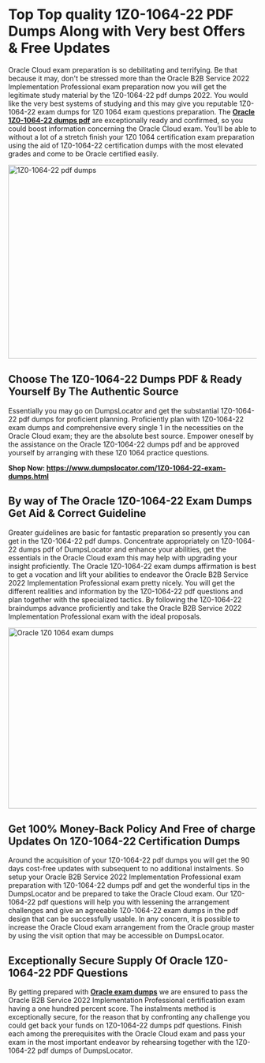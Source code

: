 <h1><strong>Top Top quality 1Z0-1064-22 PDF Dumps Along with Very best Offers &amp; Free Updates</strong></h1>
<p>Oracle Cloud exam preparation is so debilitating and terrifying. Be that because it may, don't be stressed more than the Oracle B2B Service 2022 Implementation Professional exam preparation now you will get the legitimate study material by the 1Z0-1064-22 pdf dumps 2022. You would like the very best systems of studying and this may give you reputable 1Z0-1064-22 exam dumps for 1Z0 1064 exam questions preparation. The <strong><a href="https://www.dumpslocator.com/1Z0-1064-22-exam-dumps.html">Oracle 1Z0-1064-22 dumps pdf</a></strong> are exceptionally ready and confirmed, so you could boost information concerning the Oracle Cloud exam. You'll be able to without a lot of a stretch finish your 1Z0 1064 certification exam preparation using the aid of 1Z0-1064-22 certification dumps with the most elevated grades and come to be Oracle certified easily.</p>
<p><img src="https://i.ibb.co/SKhFh8d/Pastel-Purple-Computer-UI-Class-Syllabus-Education-Presentation.png" alt="1Z0-1064-22 pdf dumps" width="700" height="393" /></p>
<h2><strong>Choose The 1Z0-1064-22 Dumps PDF &amp; Ready Yourself By The Authentic Source</strong></h2>
<p>Essentially you may go on DumpsLocator and get the substantial 1Z0-1064-22 pdf dumps for proficient planning. Proficiently plan with 1Z0-1064-22 exam dumps and comprehensive every single 1 in the necessities on the Oracle Cloud exam; they are the absolute best source. Empower oneself by the assistance on the Oracle 1Z0-1064-22 dumps pdf and be approved yourself by arranging with these 1Z0 1064 practice questions.</p>
<p><strong>Shop Now: <a href="https://www.dumpslocator.com/1Z0-1064-22-exam-dumps.html">https://www.dumpslocator.com/1Z0-1064-22-exam-dumps.html</a></strong></p>
<h2><strong>By way of The Oracle 1Z0-1064-22 Exam Dumps Get Aid &amp; Correct Guideline</strong></h2>
<p>Greater guidelines are basic for fantastic preparation so presently you can get in the 1Z0-1064-22 pdf dumps. Concentrate appropriately on 1Z0-1064-22 dumps pdf of DumpsLocator and enhance your abilities, get the essentials in the Oracle Cloud exam this may help with upgrading your insight proficiently. The Oracle 1Z0-1064-22 exam dumps affirmation is best to get a vocation and lift your abilities to endeavor the Oracle B2B Service 2022 Implementation Professional exam pretty nicely. You will get the different realities and information by the 1Z0-1064-22 pdf questions and plan together with the specialized tactics. By following the 1Z0-1064-22 braindumps advance proficiently and take the Oracle B2B Service 2022 Implementation Professional exam with the ideal proposals.</p>
<p><a href="https://www.dumpslocator.com/1Z0-1064-22-exam-dumps.html"><img src="https://i.ibb.co/NtZbgjG/Blue-and-White-Medical-Dental-Clinic-Facebook-Ad.png" alt="Oracle 1Z0 1064 exam dumps" width="700" height="367" /></a></p>
<h2><strong>Get 100% Money-Back Policy And Free of charge Updates On 1Z0-1064-22 Certification Dumps</strong></h2>
<p>Around the acquisition of your 1Z0-1064-22 pdf dumps you will get the 90 days cost-free updates with subsequent to no additional instalments. So setup your Oracle B2B Service 2022 Implementation Professional exam preparation with 1Z0-1064-22 dumps pdf and get the wonderful tips in the DumpsLocator and be prepared to take the Oracle Cloud exam. Our 1Z0-1064-22 pdf questions will help you with lessening the arrangement challenges and give an agreeable 1Z0-1064-22 exam dumps in the pdf design that can be successfully usable. In any concern, it is possible to increase the Oracle Cloud exam arrangement from the Oracle group master by using the visit option that may be accessible on DumpsLocator.</p>
<h2><strong>Exceptionally Secure Supply Of Oracle 1Z0-1064-22 PDF Questions</strong></h2>
<p>By getting prepared with <strong><a href="https://www.dumpslocator.com/oracle-exams.html">Oracle exam dumps</a></strong> we are ensured to pass the Oracle B2B Service 2022 Implementation Professional certification exam having a one hundred percent score. The instalments method is exceptionally secure, for the reason that by confronting any challenge you could get back your funds on 1Z0-1064-22 dumps pdf questions. Finish each among the prerequisites with the Oracle Cloud exam and pass your exam in the most important endeavor by rehearsing together with the 1Z0-1064-22 pdf dumps of DumpsLocator.</p>
